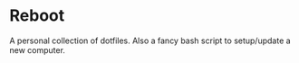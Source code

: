 # Reboot

A personal collection of dotfiles. Also a fancy bash script to setup/update a new computer.
